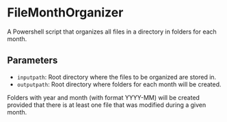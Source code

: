# FileMonthOrganizer
A Powershell script that organizes all files in a directory in folders for each month.

## Parameters

- `inputpath`: Root directory where the files to be organized are stored in.
- `outputpath`: Root directory where folders for each month will be created.

Folders with year and month (with format YYYY-MM) will be created provided that there is at least one file that was modified during a given month.
